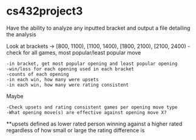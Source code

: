 # cs432project3
Have the ability to analyze any inputted bracket and output a file detailing 
the analysis 

Look at brackets -> [800, 1100), [1100, 1400), [1800, 2100), [2100, 2400) 
	-check for all games, most popular/least popular move


	-in bracket, get most popular opening and least popular opening 
	-win/loss for each opening used in each bracket
	-counts of each opening
	-in each win, how many were upsets
	-in each win, how many were rating consistent


Maybe 
	
	-Check upsets and rating consistent games per opening move type
	-What opening move(s) are effective against opening move X? 

**upsets defined as lower rated person winning against a higher rated regardless 
  of how small or large the rating difference is 
